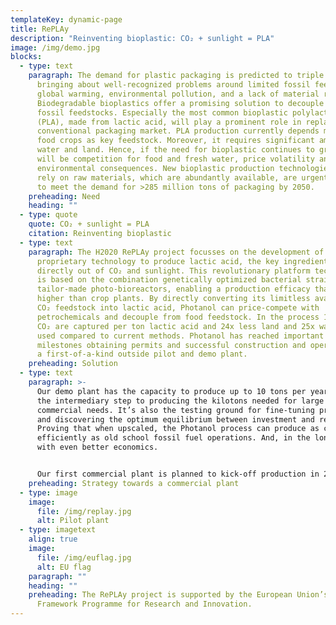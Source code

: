 ```yaml
---
templateKey: dynamic-page
title: RePLAy
description: "Reinventing bioplastic: CO₂ + sunlight = PLA"
image: /img/demo.jpg
blocks:
  - type: text
    paragraph: The demand for plastic packaging is predicted to triple by 2050,
      bringing about well-recognized problems around limited fossil feedstocks,
      global warming, environmental pollution, and a lack of material recycling.
      Biodegradable bioplastics offer a promising solution to decouple from
      fossil feedstocks. Especially the most common bioplastic polylactic acid
      (PLA), made from lactic acid, will play a prominent role in replacing the
      conventional packaging market. PLA production currently depends mainly on
      food crops as key feedstock. Moreover, it requires significant amounts of
      water and land. Hence, if the need for bioplastic continues to grow, there
      will be competition for food and fresh water, price volatility and
      environmental consequences. New bioplastic production technologies that
      rely on raw materials, which are abundantly available, are urgently needed
      to meet the demand for >285 million tons of packaging by 2050.
    preheading: Need
    heading: ""
  - type: quote
    quote: CO₂ + sunlight = PLA
    citation: Reinventing bioplastic
  - type: text
    paragraph: The H2020 RePLAy project focusses on the development of Photanol's
      proprietary technology to produce lactic acid, the key ingredient for PLA,
      directly out of CO₂ and sunlight. This revolutionary platform technology
      is based on the combination genetically optimized bacterial strains and
      tailor-made photo-bioreactors, enabling a production efficacy that is 7x
      higher than crop plants. By directly converting its limitless available
      CO₂ feedstock into lactic acid, Photanol can price-compete with
      petrochemicals and decouple from food feedstock. In the process 1.6 tonnes
      CO₂ are captured per ton lactic acid and 24x less land and 25x water are
      used compared to current methods. Photanol has reached important upscaling
      milestones obtaining permits and successful construction and operation of
      a first-of-a-kind outside pilot and demo plant.
    preheading: Solution
  - type: text
    paragraph: >-
      Our demo plant has the capacity to produce up to 10 tons per year. It’s
      the intermediary step to producing the kilotons needed for large scale
      commercial needs. It’s also the testing ground for fine-tuning processes
      and discovering the optimum equilibrium between investment and returns.
      Proving that when upscaled, the Photanol process can produce as cost
      efficiently as old school fossil fuel operations. And, in the long term
      with even better economics.


      Our first commercial plant is planned to kick-off production in 2024. Rest assured, our teams are working hard to optimize and maximize production. Constantly iterating to evidence that Photanol is not only the most future-proof solution but also the solution with the lowest footprint of any sustainable option. Our economically sound business cases and new tech breakthroughs acting as instruments in our mission to restore balance to the planet, while powering the world.
    preheading: Strategy towards a commercial plant
  - type: image
    image:
      file: /img/replay.jpg
      alt: Pilot plant
  - type: imagetext
    align: true
    image:
      file: /img/euflag.jpg
      alt: EU flag
    paragraph: ""
    heading: ""
    preheading: The RePLAy project is supported by the European Union’s Horizon 2020
      Framework Programme for Research and Innovation.
---
```

